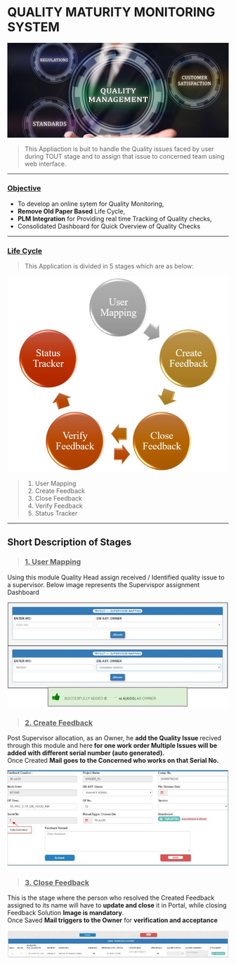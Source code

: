 # QUALITY MATURITY MONITORING SYSTEM

![enter image description here](https://github.com/ankesh-verma/PERL/blob/main/Quality_Maturity_Monitoring/images/Main_Standard.png?raw=true)

> This Appliaction is buit to handle the Quality issues faced by user during TOUT stage and to assign that issue to concerned team using web interface.
***
### <u>Objective</u>
 * To develop an online sytem for Quality Monitoring,
 * <b>Remove Old Paper Based</b> Life Cycle,
 * <b>PLM Integration</b> for Providing real time Tracking of Quality checks,
 * Consolidated Dashboard for Quick Overview of Quality Checks
***
### <u>Life Cycle</u>

> This Application is divided in 5 stages which are as below:

![enter image description here](https://github.com/ankesh-verma/PERL/blob/main/Quality_Maturity_Monitoring/images/Life_Cycle.JPG?raw=true)

> 1. User Mapping
> 2. Create Feedback
> 3. Close Feedback
> 4. Verify Feedback
> 5. Status Tracker
***
## Short Description of Stages
> ### <u>1. User Mapping</u>
Using this module Quality Head assign received / Identified quality issue to a supervisor.
 Below image represents the Supervispor assignment Dashboard <br>
 
![enter image description here](https://github.com/ankesh-verma/PERL/blob/main/Quality_Maturity_Monitoring/images/ownerMapping.JPG?raw=true)

> ### <u>2. Create Feedback</u>

  Post Supervisor allocation, as an Owner, he <b>add the Quality Issue </b>recived through this module and here<b> for one work order Multiple Issues will be added with different serial number (auto generated).</b><br>
  Once Created <b>Mail goes to the Concerned who works on that Serial No.</b> <br>
  
  ![enter image description here](https://github.com/ankesh-verma/PERL/blob/main/Quality_Maturity_Monitoring/images/CreateFB.JPG?raw=true)

> ### <u>3. Close Feedback</u> 

 This is the stage where the person who resolved the Created Feedback assigned to its name will have to <b>update and close</b> it in Portal, while closing Feedback Solution <b>Image is mandatory</b>.<br>
  Once Saved <b>Mail triggers to the Owner</b> for <b>verification and acceptance</b><br>
  
 ![enter image description here](https://github.com/ankesh-verma/PERL/blob/main/Quality_Maturity_Monitoring/images/VerifyFB.JPG?raw=true) 
